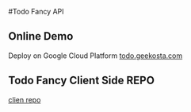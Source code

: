 #Todo Fancy API

## Online Demo

Deploy on Google Cloud Platform
[todo.geekosta.com](http://todo.geekosta.com)

## Todo Fancy Client Side REPO

[clien repo](https://github.com/haidarafif0809/todo-fancy-client)


